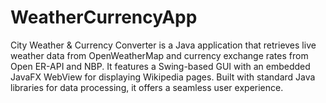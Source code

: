 # WeatherCurrencyApp
City Weather &amp; Currency Converter is a Java application that retrieves live weather data from OpenWeatherMap and currency exchange rates from Open ER-API and NBP. It features a Swing-based GUI with an embedded JavaFX WebView for displaying Wikipedia pages. Built with standard Java libraries for data processing, it offers a seamless user experience.

